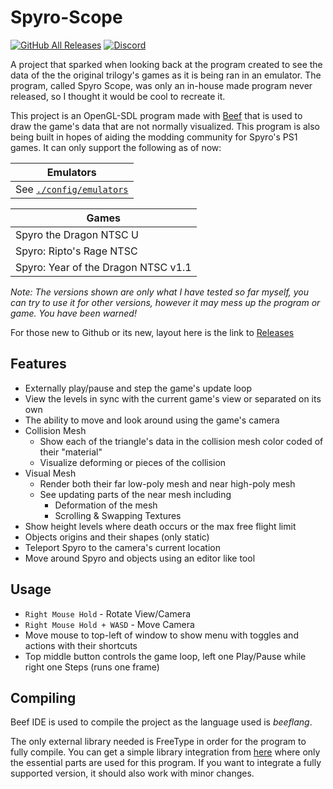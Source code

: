 # Spyro-Scope
[![GitHub All Releases](https://img.shields.io/github/downloads/FranklyGD/Spyro-Scope/total)](https://github.com/FranklyGD/Spyro-Scope/releases) [![Discord](https://img.shields.io/discord/619694339777495056?color=7289DA&label=Mod%20the%20Dragon&logo=discord&logoColor=ffffff)](https://discord.gg/nVwGhN2)

A project that sparked when looking back at the program created to see the data of the the original trilogy's games as it is being ran in an emulator.
The program, called Spyro Scope, was only an in-house made program never released, so I thought it would be cool to recreate it.

This project is an OpenGL-SDL program made with [Beef](https://github.com/beefytech/Beef) that is used to draw the game's data that are not normally visualized.
This program is also being built in hopes of aiding the modding community for Spyro's PS1 games.
It can only support the following as of now:

|Emulators|
|-|
|See [`./config/emulators`](https://github.com/FranklyGD/Spyro-Scope/blob/master/dist/config/emulators)|

|Games|
|-|
|Spyro the Dragon NTSC U|
|Spyro: Ripto's Rage NTSC|
|Spyro: Year of the Dragon NTSC v1.1|

*Note: The versions shown are only what I have tested so far myself, you can try to use it for other versions,
however it may mess up the program or game. You have been warned!*

For those new to Github or its new, layout here is the link to [Releases](https://github.com/FranklyGD/Spyro-Scope/releases)

## Features
* Externally play/pause and step the game's update loop
* View the levels in sync with the current game's view or separated on its own
* The ability to move and look around using the game's camera
* Collision Mesh
	* Show each of the triangle's data in the collision mesh color coded of their "material"
	* Visualize deforming or pieces of the collision
* Visual Mesh
	* Render both their far low-poly mesh and near high-poly mesh
	* See updating parts of the near mesh including
		* Deformation of the mesh
		* Scrolling & Swapping Textures
* Show height levels where death occurs or the max free flight limit
* Objects origins and their shapes (only static)
* Teleport Spyro to the camera's current location
* Move around Spyro and objects using an editor like tool

## Usage
* `Right Mouse Hold` - Rotate View/Camera
* `Right Mouse Hold + WASD` - Move Camera
* Move mouse to top-left of window to show menu with toggles and actions with their shortcuts
* Top middle button controls the game loop, left one Play/Pause while right one Steps (runs one frame)

## Compiling
Beef IDE is used to compile the project as the language used is *beeflang*.

The only external library needed is FreeType in order for the program to fully compile. You can get a simple library integration from [here](https://github.com/FranklyGD/BasicFreeType-beef) where only the essential parts are used for this program. If you want to integrate a fully supported version, it should also work with minor changes.
